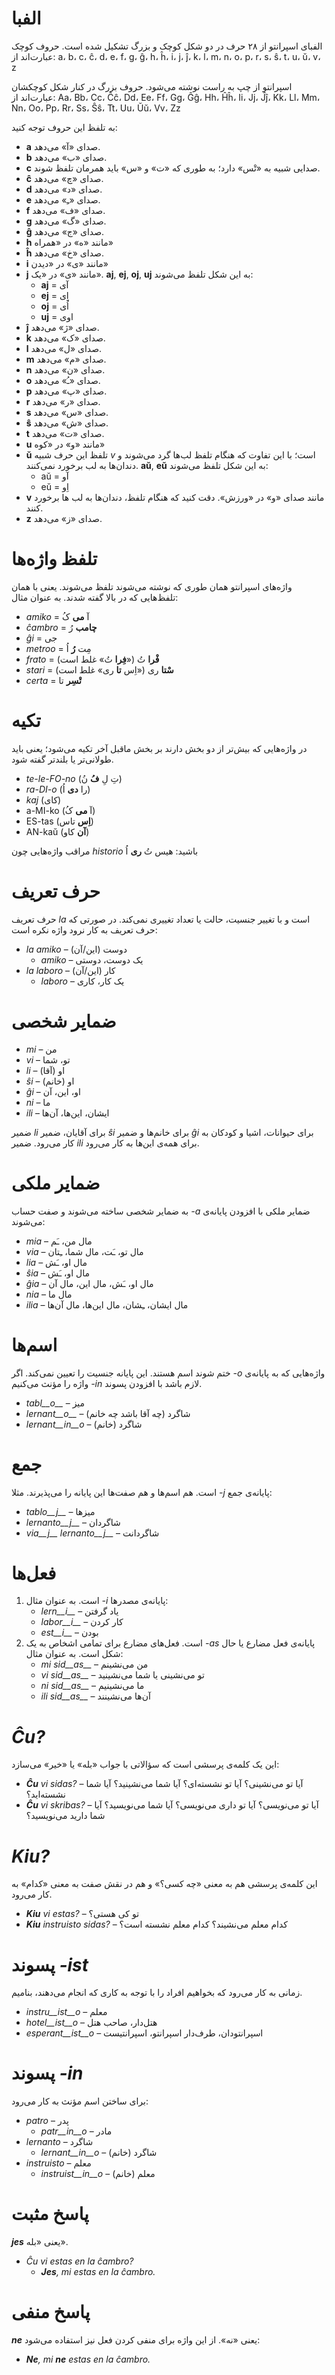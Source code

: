 # الفبا

الفبای اسپرانتو از ۲۸ حرف در دو شکل کوچک و بزرگ تشکیل شده است. حروف کوچک عبارت‌اند از: a، b، c، ĉ، d، e، f، g، ĝ، h، ĥ، i، j، ĵ، k، l، m، n، o، p، r، s، ŝ، t، u، ŭ، v، z

اسپرانتو از چپ به راست نوشته می‌شود. حروف بزرگ در کنار شکل کوچکشان عبارت‌اند از: Aa، Bb، Cc، Ĉĉ، Dd، Ee، Ff، Gg، Ĝĝ، Hh، Ĥĥ، Ii، Jj، Ĵĵ، Kk، Ll، Mm، Nn، Oo، Pp، Rr، Ss، Ŝŝ، Tt، Uu، Ŭŭ، Vv، Zz
 

به تلفظ این حروف توجه کنید:

- __a__ صدای «آ» می‌دهد.
- __b__ صدای «ب» می‌دهد.
- __c__ صدایی شبیه به «تْس» دارد؛ به طوری که «ت» و «س» باید همرمان تلفظ شوند.
- __ĉ__ صدای «چ» می‌دهد.
- __d__ صدای «د» می‌دهد.
- __e__ صدای «ـِ» می‌دهد.
- __f__ صدای «ف» می‌دهد.
- __g__ صدای «گ» می‌دهد.
- __ĝ__ صدای «ج» می‌دهد.
- __h__ مانند «ه» در «همراه»
- __ĥ__ صدای «خ» می‌دهد.
- __i__ مانند «ی» در «دیدن»
- __j__ مانند «ی» در «یک». __aj__, __ej__, __oj__, __uj__ به این شکل تلفظ می‌شوند:
	- __aj__ = آی
	- __ej__ = اِی
	- __oj__ = اُی
	- __uj__ = اوی
- __ĵ__ صدای «ژ» می‌دهد.
- __k__ صدای «ک» می‌دهد.
- __l__ صدای «ل» می‌دهد.
- __m__ صدای «م» می‌دهد.
- __n__ صدای «ن» می‌دهد.
- __o__ صدای «ـُ» می‌دهد.
- __p__ صدای «پ» می‌دهد.
- __r__ صدای «ر» می‌دهد.
- __s__ صدای «س» می‌دهد.
- __ŝ__ صدای «ش» می‌دهد.
- __t__ صدای «ت» می‌دهد.
- __u__ مانند «و» در «کوه»
- __ŭ__ تلفظ این حرف شبیه *v* است؛ با این تفاوت که هنگام تلفظ لب‌ها گرد می‌شوند و دندان‌ها به لب برخورد نمی‌کنند. __aŭ__, __eŭ__ به این شکل تلفظ می‌شوند:
	- aŭ = آو
	- eŭ = اِو
- __v__ مانند صدای «و» در «ورزش». دقت کنید که هنگام تلفظ، دندان‌ها به لب ها برخورد کنند.
- __z__ صدای «ز» می‌دهد.


# تلفظ واژه‌ها

واژه‌های اسپرانتو همان طوری که نوشته می‌شوند تلفظ می‌شوند. یعنی با همان تلفظ‌هایی که در بالا گفته شدند. به عنوان مثال:

- *amiko* = آ __می__ کُ
- *ĉambro* = __چامب__ رُ
- *ĝi* = جی
- *metroo* = مِت __رُ__ اُ
- *frato* = __فْرا__ تُ («__فِرا__ تُ» غلط است)
- *stari* = __سْتا__ ری («اِس __تا__ ری» غلط است)
- *certa* = __تْسِر__ تا

# تکیه

در واژه‌هایی که بیش‌تر از دو بخش دارند بر بخش ماقبل آخر تکیه می‌شود؛ یعنی باید طولانی‌تر یا بلندتر گفته شود.

- *te-le-FO-no* (تِ لِ __فُ__ نُ)
- *ra-DI-o* (را __دی__ اُ)
- *kaj* (کای)
- a-MI-ko (آ __می__ کُ)
- ES-tas (__اِس__ تاس)
- AN-kaŭ (__آن__ کاو)

مراقب واژه‌هایی چون *historio* باشید: هیس تُ __ری__ اُ

# حرف تعریف

حرف تعریف *la* است و با تغییر جنسیت، حالت یا تعداد تغییری نمی‌کند. در صورتی که حرف تعریف به کار نرود واژه نکره است:

- *la amiko* – (این/آن) دوست
  - *amiko* – یک دوست، دوستی
- *la laboro* – (این/آن) کار
  - *laboro* – یک کار، کاری

# ضمایر شخصی

- *mi* – من
- *vi* – تو، شما
- *li* – او (آقا)
- *ŝi* – او (خانم)
- *ĝi* – او، این، آن
- *ni* – ما
- *ili* – ایشان، این‌ها، آن‌ها

ضمیر *li* برای آقایان، ضمیر *ŝi* برای خانم‌ها و ضمیر *ĝi* برای حیوانات، اشیا و کودکان به کار می‌رود. ضمیر *ili* برای همه‌ی این‌ها به کار می‌رود.

# ضمایر ملکی

ضمایر ملکی با افزودن پایانه‌ی *<span dir="ltr">-a</span>* به ضمایر شخصی ساخته می‌شوند و صفت حساب می‌شوند:

- *mia* – مال من، ـَم
- *via* – مال تو، ـَت، مال شما، ـِتان
- *lia* – مال او، ـَش
- *ŝia* – مال او، ـَش
- *ĝia* – مال او، ـَش، مال این، مال آن
- *nia* – مال ما
- *ilia* – مال ایشان، ـِشان، مال این‌ها، مال آن‌ها

# اسم‌ها

واژه‌هایی که به پایانه‌ی *<span dir="ltr">-o</span>* ختم شوند اسم هستند. این پایانه جنسیت را تعیین نمی‌کند. اگر لازم باشد با افزودن پسوند *<span dir="ltr">-in</span>* واژه را مؤنث می‌کنیم.

- *tabl__o__* – میز
- *lernant__o__* – شاگرد (چه آقا باشد چه خانم)
- *lernant__in__o* – شاگرد (خانم)

# جمع

پایانه‌ی جمع *<span dir="ltr">-j</span>* است. هم اسم‌ها و هم صفت‌ها این پایانه را می‌پذیرند. مثلا:

- *tablo__j__* – میزها
- *lernanto__j__* – شاگردان
- *via__j__ lernanto__j__* – شاگردانت

# فعل‌ها

1. پایانه‌ی مصدرها *<span dir="ltr">-i</span>* است. به عنوان مثال:
   - *lern__i__* – یاد گرفتن
   - *labor__i__* – کار کردن
   - *est__i__* – بودن
2. پایانه‌ی فعل مضارع یا حال *<span dir="ltr">-as</span>* است. فعل‌های مضارع برای تمامی اشخاص به یک شکل است. به عنوان مثال:
   - *mi sid__as__* – من می‌نشینم
   - *vi sid__as__* – تو می‌نشینی یا شما می‌نشینید
   - *ni sid__as__* – ما می‌نشینیم
   - *ili sid__as__* – آن‌ها می‌نشینند

# *<span dir="ltr">Ĉu?</span>*

این یک کلمه‌ی پرسشی است که سؤالاتی با جواب «بله» یا «خیر» می‌سازد:

- *<span dir="ltr"><b>Ĉu</b> vi sidas?</span>* – آیا تو می‌نشینی؟ آیا تو نشسته‌ای؟ آیا شما می‌نشینید؟ آیا شما نشسته‌اید؟
- *<span dir="ltr"><b>Ĉu</b> vi skribas?</span>* – آیا تو می‌نویسی؟ آیا تو داری می‌نویسی؟ آیا شما می‌نویسید؟ آیا شما دارید می‌نویسید؟

# *<span dir="ltr">Kiu?</span>*

این کلمه‌ی پرسشی هم به معنی «چه کسی؟» و هم در نقش صفت به معنی «کدام» به کار می‌رود.

- *<span dir="ltr"><b>Kiu</b> vi estas?</span>* – تو کی هستی؟
- *<span dir="ltr"><b>Kiu</b> instruisto sidas?</span>* – کدام معلم می‌نشیند؟ کدام معلم نشسته است؟


# پسوند *<span dir="ltr">-ist</span>*

زمانی به کار می‌رود که بخواهیم افراد را با توجه به کاری که انجام می‌دهند، بنامیم. 


- *instru__ist__o* – معلم
- *hotel__ist__o* – هتل‌دار، صاحب هتل
- *esperant__ist__o* – اسپرانتودان، طرف‌دار اسپرانتو، اسپرانتیست


# پسوند *<span dir="ltr">-in</span>*

برای ساختن اسم مؤنث به کار می‌رود:

- *patro* – پدر
    - *patr__in__o* – مادر
- *lernanto* – شاگرد
    - *lernant__in__o* – شاگرد (خانم)
- *instruisto* – معلم
    - *instruist__in__o* – معلم (خانم)

# پاسخ مثبت

*__jes__* یعنی «بله».

- *<span dir="ltr">Ĉu vi estas en la ĉambro?</span>*
  - *<span dir="ltr"><b>Jes</b>, mi estas en la ĉambro.</span>*

# پاسخ منفی

*__ne__* یعنی «نه». از این واژه برای منفی کردن فعل نیز استفاده می‌شود:

- *<span dir="ltr"><b>Ne</b>, mi <b>ne</b> estas en la ĉambro.</span>*
